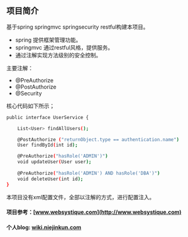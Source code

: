 ## 项目简介
 基于spring  springmvc  springsecurity restful构建本项目。
 * spring 提供框架管理功能。
 * springmvc 通过restful风格，提供服务。
 * 通过注解实现方法级别的安全控制。

主要注解：
* @PreAuthorize
* @PostAuthorize
* @Security

核心代码如下所示；
``` bash
public interface UserService {

	List<User> findAllUsers();

	@PostAuthorize ("returnObject.type == authentication.name")
	User findById(int id);

	@PreAuthorize("hasRole('ADMIN')")
	void updateUser(User user);
	
	@PreAuthorize("hasRole('ADMIN') AND hasRole('DBA')")
	void deleteUser(int id);
}
```
本项目没有xml配置文件，全部以注解的方式，进行配置注入。

#### 项目参考：[www.websystique.com](http://www.websystique.com)
#### 个人blog: [wiki.niejinkun.com](http://wiki.niejinkun.com)
